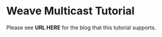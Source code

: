 Weave Multicast Tutorial
========================

Please see **URL HERE** for the blog that this tutorial supports.

